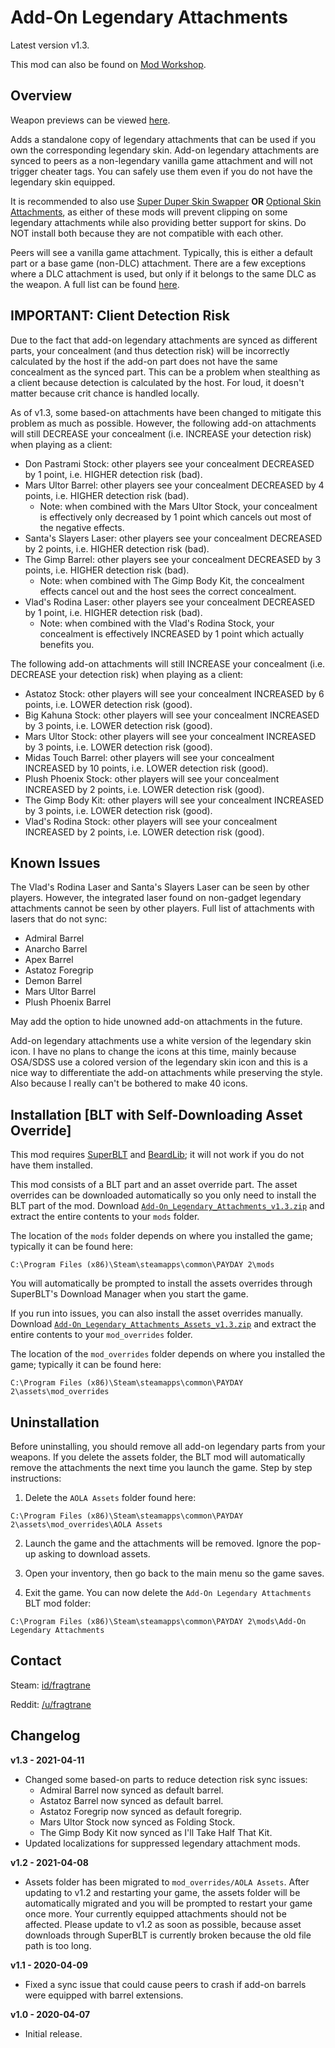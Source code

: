 # Add-On Legendary Attachments

Latest version v1.3.

This mod can also be found on [Mod Workshop](https://modworkshop.net/mod/27211).

## Overview

Weapon previews can be viewed [here](https://github.com/fragtrane/Payday-2-Mods/blob/master/Add-On%20Legendary%20Attachments/Weapon%20Previews.md).

Adds a standalone copy of legendary attachments that can be used if you own the corresponding legendary skin. Add-on legendary attachments are synced to peers as a non-legendary vanilla game attachment and will not trigger cheater tags. You can safely use them even if you do not have the legendary skin equipped.

It is recommended to also use [Super Duper Skin Swapper](https://github.com/fragtrane/Payday-2-Mods/tree/master/Super%20Duper%20Skin%20Swapper) **OR** [Optional Skin Attachments](https://github.com/fragtrane/Payday-2-Mods/tree/master/Optional%20Skin%20Attachments), as either of these mods will prevent clipping on some legendary attachments while also providing better support for skins. Do NOT install both because they are not compatible with each other.

Peers will see a vanilla game attachment. Typically, this is either a default part or a base game (non-DLC) attachment. There are a few exceptions where a DLC attachment is used, but only if it belongs to the same DLC as the weapon. A full list can be found [here](https://github.com/fragtrane/Payday-2-Mods/blob/master/Add-On%20Legendary%20Attachments/Based-On%20Parts.md).

## IMPORTANT: Client Detection Risk

Due to the fact that add-on legendary attachments are synced as different parts, your concealment (and thus detection risk) will be incorrectly calculated by the host if the add-on part does not have the same concealment as the synced part. This can be a problem when stealthing as a client because detection is calculated by the host. For loud, it doesn't matter because crit chance is handled locally.

As of v1.3, some based-on attachments have been changed to mitigate this problem as much as possible. However, the following add-on attachments will still DECREASE your concealment (i.e. INCREASE your detection risk) when playing as a client:

- Don Pastrami Stock: other players see your concealment DECREASED by 1 point, i.e. HIGHER detection risk (bad).
- Mars Ultor Barrel: other players see your concealment DECREASED by 4 points, i.e. HIGHER detection risk (bad).
	- Note: when combined with the Mars Ultor Stock, your concealment is effectively only decreased by 1 point which cancels out most of the negative effects.
- Santa's Slayers Laser: other players see your concealment DECREASED by 2 points, i.e. HIGHER detection risk (bad).
- The Gimp Barrel: other players see your concealment DECREASED by 3 points, i.e. HIGHER detection risk (bad).
	- Note: when combined with The Gimp Body Kit, the concealment effects cancel out and the host sees the correct concealment.
- Vlad's Rodina Laser: other players see your concealment DECREASED by 1 point, i.e. HIGHER detection risk (bad).
	- Note: when combined with the Vlad's Rodina Stock, your concealment is effectively INCREASED by 1 point which actually benefits you.

The following add-on attachments will still INCREASE your concealment (i.e. DECREASE your detection risk) when playing as a client:
- Astatoz Stock: other players will see your concealment INCREASED by 6 points, i.e. LOWER detection risk (good).
- Big Kahuna Stock: other players will see your concealment INCREASED by 3 points, i.e. LOWER detection risk (good).
- Mars Ultor Stock: other players will see your concealment INCREASED by 3 points, i.e. LOWER detection risk (good).
- Midas Touch Barrel: other players will see your concealment INCREASED by 10 points, i.e. LOWER detection risk (good).
- Plush Phoenix Stock: other players will see your concealment INCREASED by 2 points, i.e. LOWER detection risk (good).
- The Gimp Body Kit: other players will see your concealment INCREASED by 3 points, i.e. LOWER detection risk (good).
- Vlad's Rodina Stock: other players will see your concealment INCREASED by 2 points, i.e. LOWER detection risk (good).

## Known Issues

The Vlad's Rodina Laser and Santa's Slayers Laser can be seen by other players. However, the integrated laser found on non-gadget legendary attachments cannot be seen by other players. Full list of attachments with lasers that do not sync:
- Admiral Barrel
- Anarcho Barrel
- Apex Barrel
- Astatoz Foregrip
- Demon Barrel
- Mars Ultor Barrel
- Plush Phoenix Barrel

May add the option to hide unowned add-on attachments in the future.

Add-on legendary attachments use a white version of the legendary skin icon. I have no plans to change the icons at this time, mainly because OSA/SDSS use a colored version of the legendary skin icon and this is a nice way to differentiate the add-on attachments while preserving the style. Also because I really can't be bothered to make 40 icons.

## Installation [BLT with Self-Downloading Asset Override]

This mod requires [SuperBLT](https://superblt.znix.xyz) and [BeardLib](https://modworkshop.net/mod/14924); it will not work if you do not have them installed.

This mod consists of a BLT part and an asset override part. The asset overrides can be downloaded automatically so you only need to install the BLT part of the mod. Download [`Add-On_Legendary_Attachments_v1.3.zip`](https://github.com/fragtrane/Payday-2-Mods/raw/master/Add-On%20Legendary%20Attachments/Add-On_Legendary_Attachments_v1.3.zip) and extract the entire contents to your `mods` folder.

The location of the `mods` folder depends on where you installed the game; typically it can be found here:

```
C:\Program Files (x86)\Steam\steamapps\common\PAYDAY 2\mods
```

You will automatically be prompted to install the assets overrides through SuperBLT's Download Manager when you start the game.

If you run into issues, you can also install the asset overrides manually. Download [`Add-On_Legendary_Attachments_Assets_v1.3.zip`](https://github.com/fragtrane/Payday-2-Mods/raw/master/Add-On%20Legendary%20Attachments/Add-On_Legendary_Attachments_Assets_v1.3.zip) and extract the entire contents to your `mod_overrides` folder.

The location of the `mod_overrides` folder depends on where you installed the game; typically it can be found here:

```
C:\Program Files (x86)\Steam\steamapps\common\PAYDAY 2\assets\mod_overrides
```

## Uninstallation

Before uninstalling, you should remove all add-on legendary parts from your weapons. If you delete the assets folder, the BLT mod will automatically remove the attachments the next time you launch the game. Step by step instructions:

1. Delete the `AOLA Assets` folder found here:

```
C:\Program Files (x86)\Steam\steamapps\common\PAYDAY 2\assets\mod_overrides\AOLA Assets
```

2. Launch the game and the attachments will be removed. Ignore the pop-up asking to download assets.

3. Open your inventory, then go back to the main menu so the game saves.

4. Exit the game. You can now delete the `Add-On Legendary Attachments` BLT mod folder:

```
C:\Program Files (x86)\Steam\steamapps\common\PAYDAY 2\mods\Add-On Legendary Attachments
```

## Contact

Steam: [id/fragtrane](https://steamcommunity.com/id/fragtrane)

Reddit: [/u/fragtrane](https://www.reddit.com/user/fragtrane)

## Changelog

**v1.3 - 2021-04-11**

- Changed some based-on parts to reduce detection risk sync issues:
	- Admiral Barrel now synced as default barrel.
	- Astatoz Barrel now synced as default barrel.
	- Astatoz Foregrip now synced as default foregrip.
	- Mars Ultor Stock now synced as Folding Stock.
	- The Gimp Body Kit now synced as I'll Take Half That Kit.
- Updated localizations for suppressed legendary attachment mods.

**v1.2 - 2021-04-08**

- Assets folder has been migrated to `mod_overrides/AOLA Assets`. After updating to v1.2 and restarting your game, the assets folder will be automatically migrated and you will be prompted to restart your game once more. Your currently equipped attachments should not be affected. Please update to v1.2 as soon as possible, because asset downloads through SuperBLT is currently broken because the old file path is too long.

**v1.1 - 2020-04-09**

- Fixed a sync issue that could cause peers to crash if add-on barrels were equipped with barrel extensions.

**v1.0 - 2020-04-07**

- Initial release.

